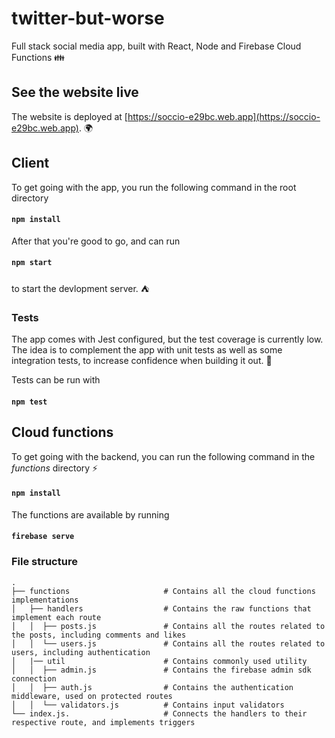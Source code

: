 # twitter-but-worse
Full stack social media app, built with React, Node and Firebase Cloud Functions :family:

## See the website live

The website is deployed at [https://soccio-e29bc.web.app](https://soccio-e29bc.web.app). :earth_africa: 

## Client

To get going with the app, you run the following command in the root directory

#### `npm install`

After that you're good to go, and can run

#### `npm start`

to start the devlopment server. :tent:

### Tests

The app comes with Jest configured, but the test coverage is currently low. The idea is to complement the app with unit tests as well as some integration tests, to increase confidence when building it out. :microscope:

Tests can be run with

#### `npm test`


## Cloud functions

To get going with the backend, you can run the following command in the _functions_ directory :zap:

#### `npm install`

The functions are available by running 

#### `firebase serve`

### File structure

    .
    ├── functions                     # Contains all the cloud functions implementations      
    │   ├── handlers                  # Contains the raw functions that implement each route
    │   │  ├── posts.js               # Contains all the routes related to the posts, including comments and likes
    │   │  └── users.js               # Contains all the routes related to users, including authentication
    │   |── util                      # Contains commonly used utility
    │   │  ├── admin.js               # Contains the firebase admin sdk connection
    │   │  ├── auth.js                # Contains the authentication middleware, used on protected routes
    │   │  └── validators.js          # Contains input validators
    └── index.js.                     # Connects the handlers to their respective route, and implements triggers
